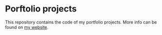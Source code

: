 # Porftolio projects

This repository contains the code of my portfolio projects. More info can be found on [my website](https://leonardo.pm/).
